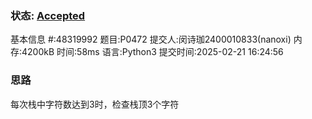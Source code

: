 ### 状态: [Accepted](http://dsbpython.openjudge.cn/dspythonbook/solution/48319992/)

基本信息
#:48319992
题目:P0472
提交人:闵诗珈2400010833(nanoxi)
内存:4200kB
时间:58ms
语言:Python3
提交时间:2025-02-21 16:24:56

### 思路

每次栈中字符数达到3时，检查栈顶3个字符